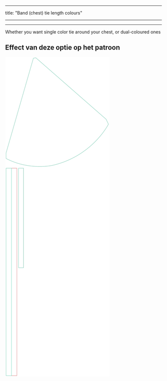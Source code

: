 - - -
title: "Band (chest) tie length colours"
- - -

***

Whether you want single color tie around your chest, or dual-coloured ones

## Effect van deze optie op het patroon

![Deze afbeelding toont het effect van deze optie door meerdere varianten die een andere waarde hebben voor deze optie te vervangen](bee_bandtiecolours_sample.svg "Effect van deze optie op het patroon")
